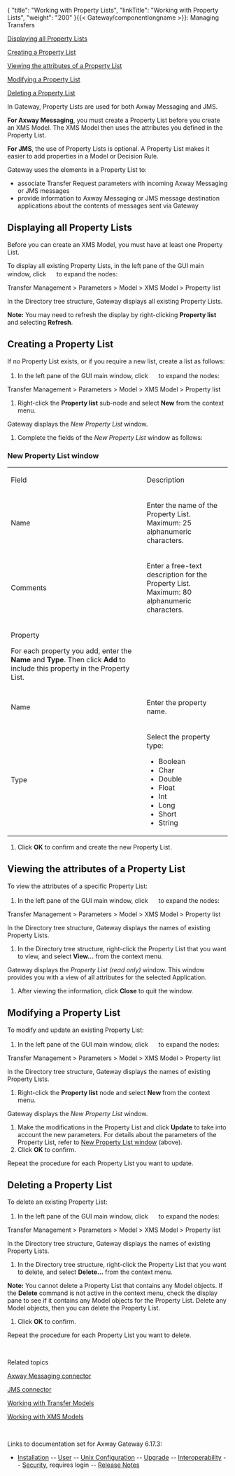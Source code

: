 {
    "title": "Working with Property Lists",
    "linkTitle": "Working with Property Lists",
    "weight": "200"
}{{< Gateway/componentlongname  >}}: Managing Transfers

[Displaying all Property Lists](#Displaying_all_Property_Lists)

[Creating a Property List](#Creating_a_Property_List)

[Viewing the attributes of a Property List](#Viewing_attributes_of_a_Property_List)

[Modifying a Property List](#Modifying_a_Property_List)

[Deleting a Property List](#Deleting_a_Property_List)

In Gateway, Property Lists are used for both Axway Messaging and JMS.

**For Axway Messaging**, you must create a Property List before you create an XMS Model. The XMS Model then uses the attributes you defined in the Property List.

<span style="font-weight: bold;">For JMS</span>, the use of Property Lists is optional. A Property List makes it easier to add properties in a Model or Decision Rule.

Gateway uses the elements in a Property List to:

-   associate Transfer Request parameters with incoming Axway Messaging or JMS messages
-   provide information to Axway Messaging or JMS message destination applications about the contents of messages sent via Gateway

<span id="Displaying_all_Property_Lists"></span>

## Displaying all Property Lists

Before you can create an XMS Model, you must have at least one Property List.

To display all existing Property Lists, in the left pane of the GUI main window, click <img src="/Images/Gateway/expand_marker.gif" width="16" height="16" /> to expand the nodes:

Transfer Management &gt; Parameters &gt; Model &gt; XMS Model &gt; Property list

In the Directory tree structure, Gateway displays all existing Property Lists.

<span style="font-weight: bold;">Note:</span> You may need to refresh the display by right-clicking <span style="font-weight: bold;">Property list</span> and selecting <span style="font-weight: bold;">Refresh</span>.

<span id="Creating_a_Property_List"></span>

## Creating a Property List

If no Property List exists, or if you require a new list, create a list as follows:

1.  In the left pane of the GUI main window, click <img src="/Images/Gateway/expand_marker.gif" width="16" height="16" /> to expand the nodes:

Transfer Management &gt; Parameters &gt; Model &gt; XMS Model &gt; Property list

1.  Right-click the <span style="font-weight: bold;">Property list</span> sub-node and select <span style="font-weight: bold;">New</span> from the context menu.

Gateway displays the <span style="font-style: italic;">New Property List</span> window.

1.  Complete the fields of the <span style="font-style: italic;">New Property List</span> window as follows:

### <span style="font-style: italic;"><span id="New_Property_List_window"></span></span>New Property List window

<table>
         
         
         
   
   <tbody>
      <tr>
         <td><p>Field</p>         </td>
         <td><p>Description</p>         </td>
      </tr>
      <tr>
         <td><p>Name</p>         </td>
         <td><p>Enter the name of the Property List.<br />
Maximum: 25 alphanumeric characters.</p>         </td>
      </tr>
      <tr>
         <td><p>Comments</p>         </td>
         <td><p>Enter a free-text description for the Property List.<br />
Maximum: 80 alphanumeric characters.</p>         </td>
      </tr>
      <tr>
         <td><p>Property</p>
<p>For each property you add, enter the <span style="font-weight: bold;">Name</span> and <span style="font-weight: bold;">Type</span>. Then click <span style="font-weight: bold;">Add</span> to include this property in the Property List.</p>         </td>
      </tr>
      <tr>
         <td><p>Name</p>         </td>
         <td><p>Enter the property name.</p>         </td>
      </tr>
      <tr>
         <td><p>Type</p>         </td>
         <td><p>Select the property type:</p>
<ul>
<li>Boolean</li>
<li>Char</li>
<li>Double</li>
<li>Float</li>
<li>Int</li>
<li>Long</li>
<li>Short</li>
<li>String</li>
</ul>         </td>
      </tr>
   </tbody>
</table>

1.  Click <span style="font-weight: bold;">OK</span> to confirm and create the new Property List.

<span id="Viewing_attributes_of_a_Property_List"></span>

## Viewing the attributes of a Property List

To view the attributes of a specific Property List:

1.  In the left pane of the GUI main window, click <img src="/Images/Gateway/expand_marker.gif" width="16" height="16" /> to expand the nodes:

Transfer Management &gt; Parameters &gt; Model &gt; XMS Model &gt; Property list

In the Directory tree structure, Gateway displays the names of existing Property Lists.

1.  In the Directory tree structure, right-click the Property List that you want to view, and select <span style="font-weight: bold;">View...</span> from the context menu.

Gateway displays the<span style="font-style: italic;"> Property List (read only)</span> window. This window provides you with a view of all attributes for the selected Application.

1.  After viewing the information, click <span style="font-weight: bold;">Close</span> to quit the window.

<span id="Modifying_a_Property_List"></span>

## Modifying a Property List

To modify and update an existing Property List:

1.  In the left pane of the GUI main window, click <img src="/Images/Gateway/expand_marker.gif" width="16" height="16" /> to expand the nodes:

Transfer Management &gt; Parameters &gt; Model &gt; XMS Model &gt; Property list

In the Directory tree structure, Gateway displays the names of existing Property Lists.

1.  Right-click the <span style="font-weight: bold;">Property list</span> node and select <span style="font-weight: bold;">New </span>from the context menu.

Gateway displays the <span style="font-style: italic;">New Property List</span> window.

1.  Make the modifications in the Property List and click <span style="font-weight: bold;">Update</span> to take into account the new parameters. For details about the parameters of the Property List, refer to [New Property List window](#New_Property_List_window) (above).
2.  Click <span style="font-weight: bold;">OK</span> to confirm.

Repeat the procedure for each Property List you want to update.

<span id="Deleting_a_Property_List"></span>

## Deleting a Property List

To delete an existing Property List:

1.  In the left pane of the GUI main window, click <img src="/Images/Gateway/expand_marker.gif" width="16" height="16" /> to expand the nodes:

Transfer Management &gt; Parameters &gt; Model &gt; XMS Model &gt; Property list

In the Directory tree structure, Gateway displays the names of existing Property Lists.

1.  In the Directory tree structure, right-click the Property List that you want to delete, and select <span style="font-weight: bold;">Delete...</span> from the context menu.

<span style="font-weight: bold;">Note:</span> You cannot delete a Property List that contains any Model objects. If the <span style="font-weight: bold;">Delete</span> command is not active in the context menu, check the display pane to see if it contains any Model objects for the Property List. Delete any Model objects, then you can delete the Property List.

1.  Click <span style="font-weight: bold;">OK</span> to confirm.

Repeat the procedure for each Property List you want to delete.

 

Related topics

[Axway Messaging connector](../../../../connectors_about/messaging_connector)

[JMS connector](../../../../connectors_about/jms_about/jms_connector)

[Working with Transfer Models](../working_with_models_(gui))

[Working with XMS Models](../managing_xms_models)

 

Links to documentation set for Axway Gateway <span class="mc-variable axway_variables.Release_Number variable">6.17.3</span>:

-   [Installation](/bundle/Gateway_6173_InstallationGuide_allOS_en_HTML5/page/Content/start_page.htm) -- [User](/bundle/Gateway_6173_UsersGuide_allOS_en_HTML5/page/Content/start_page.htm) -- [Unix Configuration](/bundle/Gateway_6173_ConfigurationGuide_UNIX_en_HTML5/page/Content/start_page.htm) -- [Upgrade](/bundle/Gateway_6173_UpgradeGuide_allOS_en_HTML5/page/Content/start_page.htm) -- [Interoperability](/bundle/Gateway_6173_InteroperabilityGuide_allOS_en_HTML5/page/Content/start_page.htm) -- [Security](/bundle/Gateway_6173_SecurityGuide_allOS_en_HTML5/page/Content/start_page.htm), requires login -- [Release Notes](/bundle/Gateway_6173_ReleaseNotes_allOS_en_HTML5/page/Content/Gateway_ReleaseNotes_allOS_en.htm)
